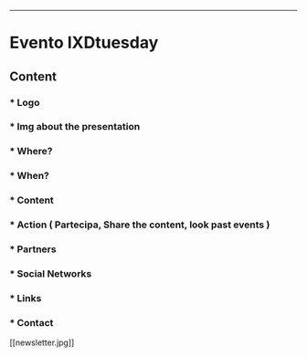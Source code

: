***

# Evento IXDtuesday
## Content

### * Logo
### * Img about the presentation
### * Where?
### * When?
### * Content
### * Action ( Partecipa, Share the content, look past events )

### * Partners
### * Social Networks
### * Links
### * Contact

[[newsletter.jpg]]